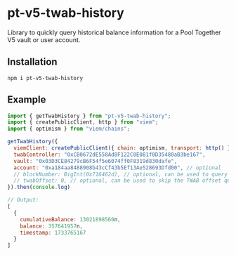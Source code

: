 # pt-v5-twab-history

Library to quickly query historical balance information for a Pool Together V5 vault or user account.

## Installation

`npm i pt-v5-twab-history`

## Example

```js
import { getTwabHistory } from "pt-v5-twab-history";
import { createPublicClient, http } from "viem";
import { optimism } from "viem/chains";

getTwabHistory({
  viemClient: createPublicClient({ chain: optimism, transport: http() }), // can also define `rpcUrl` or `customTransportParams` instead
  twabController: "0xCB0672dE558Ad8F122C0E081f0D35480aB3be167",
  vault: "0x03D3CE84279cB6F54f5e6074ff0F8319d830dafe",
  account: "0xa184aa8488908b43cCf43b5Ef13Ae528693Dfd00", // optional
  // blockNumber: BigInt(0x716462d), // optional, can be used to query further in the past
  // twabOffset: 0, // optional, can be used to skip the TWAB offset query if relative timestamps are acceptable or if the caller already knows the TWAB offset
}).then(console.log)

// Output:
[
  {
    cumulativeBalance: 13021898560n,
    balance: 357641957n,
    timestamp: 1733765167
  }
]
```
